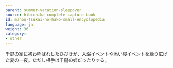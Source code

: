 ```yaml
---
parent: summer-vacation-sleepover
source: hibichika-complete-capture-book
id: mahou-tsukai-no-hako-small-encyclopedia
language: ja
weight: 36
category:
- other
---
```


千鍵の家に初お呼ばれしたひびきが、入浴イベントや添い寝イベントを繰り広げた夏の一夜。ただし相手は千鍵の姉だったりする。
